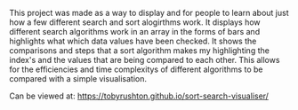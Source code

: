 This project was made as a way to display and for people to learn about just how a few different search and sort alogirthms work.
It displays how different search algorithms work in an array in the forms of bars and highlights what which data values have been checked.
It shows the comparisons and steps that a sort algorithm makes my highlighting the index's and the values that are being compared to each other. 
This allows for the efficiencies and time complexitys of different algorithms to be compared with a simple visualisation. 

Can be viewed at: https://tobyrushton.github.io/sort-search-visualiser/
